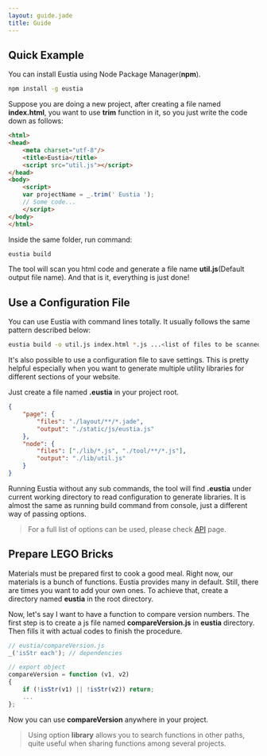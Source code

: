 ```yaml
---
layout: guide.jade
title: Guide
---
```


## Quick Example

You can install Eustia using Node Package Manager(**npm**).

```bash
npm install -g eustia
```

Suppose you are doing a new project, after creating a file named **index.html**,
you want to use **trim** function in it, so you just write the code down as follows:

```html
<html>
<head>
    <meta charset="utf-8"/>
    <title>Eustia</title>
    <script src="util.js"></script>
</head>
<body>
    <script>
    var projectName = _.trim(' Eustia ');
    // Some code...
    </script>
</body>
</html>
```

Inside the same folder, run command:

```bash
eustia build
```

The tool will scan you html code and generate a file name **util.js**(Default
output file name). And that is it, everything is just done!

## Use a Configuration File

You can use Eustia with command lines totally. It usually follows the same
pattern described below:

```bash
eustia build -o util.js index.html *.js ...<list of files to be scanned>
```

It's also possible to use a configuration file to save settings. This is pretty
helpful especially when you want to generate multiple utility libraries for
different sections of your website.

Just create a file named **.eustia** in your project root.

```json
{
    "page": {
        "files": "./layout/**/*.jade",
        "output": "./static/js/eustia.js"
    },
    "node": {
        "files": ["./lib/*.js", "./tool/**/*.js"],
        "output": "./lib/util.js"
    }
}
```

Running Eustia without any sub commands, the tool will find **.eustia**
under current working directory to read configuration to generate libraries. It
is almost the same as running build command from console, just a different way
of passing options.

> For a full list of options can be used, please check
[API](http://liriliri.github.io/eustia/api.html) page.

## Prepare LEGO Bricks

Materials must be prepared first to cook a good meal. Right now, our materials
is a bunch of functions. Eustia provides many in default. Still, there are times
you want to add your own ones. To achieve that, create a directory named
**eustia** in the root directory.

Now, let's say I want to have a function to compare version numbers. The first
step is to create a js file named **compareVersion.js** in **eustia** directory.
Then fills it with actual codes to finish the procedure.

```javascript
// eustia/compareVersion.js
_('isStr each'); // dependencies

// export object
compareVersion = function (v1, v2)
{
    if (!isStr(v1) || !isStr(v2)) return;
    ...
};
```

Now you can use **compareVersion** anywhere in your project.

> Using option **library** allows you to search functions in other paths, quite
useful when sharing functions among several projects.